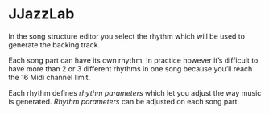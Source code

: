 # JJazzLab

In the song structure editor you select the rhythm which will be used to generate the backing track.

Each song part can have its own rhythm. In practice however it’s difficult to have more than 2 or 3 different rhythms in one song because you’ll reach the 16 Midi channel limit.

Each rhythm defines _rhythm parameters_ which let you adjust the way music is generated. _Rhythm parameters_ can be adjusted on each song part.

